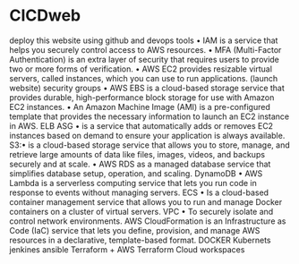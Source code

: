 # CICDweb
deploy this website using github and devops tools 
•	IAM is a service that helps you securely control access to AWS resources. 
•	MFA (Multi-Factor Authentication) is an extra layer of security that requires users to provide two or more forms of verification.
•	AWS EC2 provides resizable virtual servers, called instances, which you can use to run applications.  (launch website) security groups
•	AWS EBS is a cloud-based storage service that provides durable, high-performance block storage for use with Amazon EC2 instances. 
•	An Amazon Machine Image (AMI) is a pre-configured template that provides the necessary information to launch an EC2 instance in AWS. 
ELB
ASG •	is a service that automatically adds or removes EC2 instances based on demand to ensure your application is always available. 
S3:•	is a cloud-based storage service that allows you to store, manage, and retrieve large amounts of data like files, images, videos, and backups securely and at scale. 
•	AWS RDS as a managed database service that simplifies database setup, operation, and scaling.
DynamoDB
•	AWS Lambda is a serverless computing service that lets you run code in response to events without managing servers. 
ECS •	Is a cloud-based container management service that allows you to run and manage Docker containers on a cluster of virtual servers.
VPC •	To securely isolate and control network environments. 
AWS CloudFormation is an Infrastructure as Code (IaC) service that lets you define, provision, and manage AWS resources in a declarative, template-based format. 
DOCKER
Kubernets
jenkines
ansible
Terraform + AWS
Terraform Cloud
workspaces
